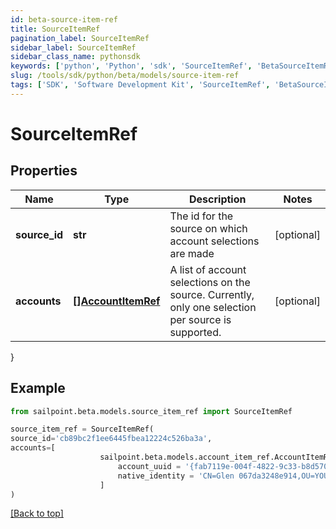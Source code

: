 ```yaml
---
id: beta-source-item-ref
title: SourceItemRef
pagination_label: SourceItemRef
sidebar_label: SourceItemRef
sidebar_class_name: pythonsdk
keywords: ['python', 'Python', 'sdk', 'SourceItemRef', 'BetaSourceItemRef'] 
slug: /tools/sdk/python/beta/models/source-item-ref
tags: ['SDK', 'Software Development Kit', 'SourceItemRef', 'BetaSourceItemRef']
---
```


# SourceItemRef


## Properties

Name | Type | Description | Notes
------------ | ------------- | ------------- | -------------
**source_id** | **str** | The id for the source on which account selections are made | [optional] 
**accounts** | [**[]AccountItemRef**](account-item-ref) | A list of account selections on the source. Currently, only one selection per source is supported. | [optional] 
}

## Example

```python
from sailpoint.beta.models.source_item_ref import SourceItemRef

source_item_ref = SourceItemRef(
source_id='cb89bc2f1ee6445fbea12224c526ba3a',
accounts=[
                    sailpoint.beta.models.account_item_ref.AccountItemRef(
                        account_uuid = '{fab7119e-004f-4822-9c33-b8d570d6c6a6}', 
                        native_identity = 'CN=Glen 067da3248e914,OU=YOUROU,OU=org-data-service,DC=YOURDC,DC=local', )
                    ]
)

```
[[Back to top]](#) 

